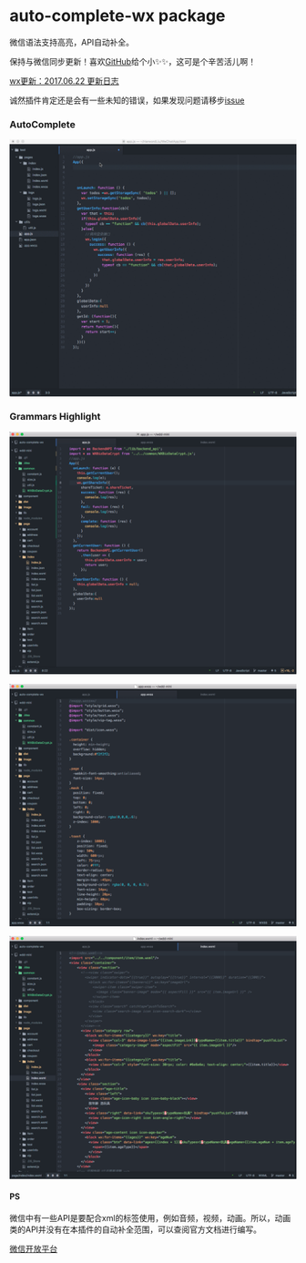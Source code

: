 # auto-complete-wx package

微信语法支持高亮，API自动补全。

保持与微信同步更新！喜欢[GitHub](https://github.com/HarwordLiu/autoComplete-wx)给个小✨✨，这可是个辛苦活儿啊！

[wx更新：2017.06.22 更新日志](https://mp.weixin.qq.com/debug/wxadoc/dev/devtools/new.html)

诚然插件肯定还是会有一些未知的错误，如果发现问题请移步[issue](https://github.com/HarwordLiu/autoComplete-wx/issues/new)

### AutoComplete
![auto-complete-wx-1](https://raw.githubusercontent.com/HarwordLiu/README_Images/master/blog/auto-wx/1.gif)

### Grammars Highlight

![auto-complete-wx-2](https://raw.githubusercontent.com/HarwordLiu/README_Images/master/blog/auto-wx/2.png)

![auto-complete-wx-3](https://raw.githubusercontent.com/HarwordLiu/README_Images/master/blog/auto-wx/3.png)

![auto-complete-wx-4](https://raw.githubusercontent.com/HarwordLiu/README_Images/master/blog/auto-wx/4.png)

#### PS

微信中有一些API是要配合xml的标签使用，例如音频，视频，动画。所以，动画类的API并没有在本插件的自动补全范围，可以查阅官方文档进行编写。

[微信开放平台](https://mp.weixin.qq.com/debug/wxadoc/dev/api/canvas/intro.html)
